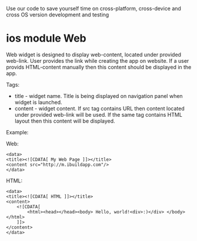 Use our code to save yourself time on cross-platform, cross-device and cross OS version development and testing
# ios module Web
Web widget is designed to display web-content, located under provided web-link. User provides the link while creating the app on website. If a user provids HTML-content manually then this content should be displayed in the app.

Tags:
- title - widget name. Title is being displayed on navigation panel when widget is launched.
- content - widget content. If src tag contains URL then content located under provided web-link will be used. If the same tag contains HTML layout then this content will be displayed.

Example:

Web:

    <data>
    <title><![CDATA[ My Web Page ]]></title>
    <content src="http://m.ibuildapp.com"/>
    </data>

HTML:

    <data>
    <title><![CDATA[ HTML ]]></title>
    <content>
        <![CDATA[
            <html><head></head><body> Hello, world!<div>:)</div> </body></html>
        ]]>
    </content>
    </data>
